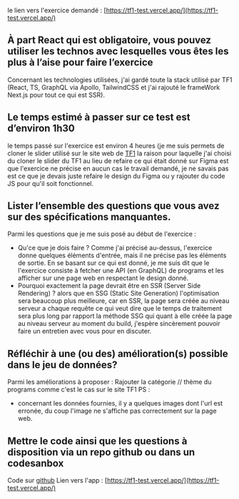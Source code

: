 le lien vers l'exercice demandé : [https://tf1-test.vercel.app/](https://tf1-test.vercel.app/)

## À part React qui est obligatoire, vous pouvez utiliser les technos avec lesquelles vous êtes les plus à l’aise pour faire l’exercice

Concernant les technologies utilisées, j'ai gardé toute la stack utilisé par TF1 (React, TS, GraphQL via Apollo, TailwindCSS et j'ai rajouté le frameWork Next.js pour tout ce qui est SSR).

## Le temps estimé à passer sur ce test est d’environ 1h30

le temps passé sur l'exercice est environ 4 heures (je me suis permets de cloner le slider utilisé sur le site web de [TF1](https://www.tf1.fr/)
la raison pour laquelle j'ai choisi du cloner le slider du TF1 au lieu de refaire ce qui était donné sur Figma est que l'exercice ne précise en aucun cas le travail demandé, je ne savais pas est ce que je devais juste refaire le design du Figma ou y rajouter du code JS pour qu'il soit fonctionnel.

## Lister l’ensemble des questions que vous avez sur des spécifications manquantes.

Parmi les questions que je me suis posé au début de l'exercice :

- Qu'ce que je dois faire ? Comme j'ai précisé au-dessus, l'exercice donne quelques éléments d'entrée, mais il ne précise pas les éléments de sortie. En se basant sur ce qui est donné, je me suis dit que le l'exercice consiste à fetcher une API (en GraphQL) de programs et les afficher sur une page web en respectant le design donné.
- Pourquoi exactement la page devrait être en SSR (Server Side Rendering) ? alors que en SSG (Static Site Generation) l'optimisation sera beaucoup plus meilleure, car en SSR, la page sera créée au niveau serveur a chaque requête ce qui veut dire que le temps de traitement sera plus long par rapport la méthode SSG qui quant à elle créée la page au niveau serveur au moment du build, j'espère sincèrement pouvoir faire un entretien avec vous pour en discuter.

## Réfléchir à une (ou des) amélioration(s) possible dans le jeu de données?

Parmi les améliorations à proposer : Rajouter la catégorie // thème du programs comme c'est le cas sur le site TF1
PS :

- concernant les données fournies, il y a quelques images dont l'url est erronée, du coup l'image ne s'affiche pas correctement sur la page web.

## Mettre le code ainsi que les questions à disposition via un repo github ou dans un codesanbox

Code sur [github](https://github.com/mezzouhri/tf1-test)
Lien vers l'app : [https://tf1-test.vercel.app/](https://tf1-test.vercel.app/)
